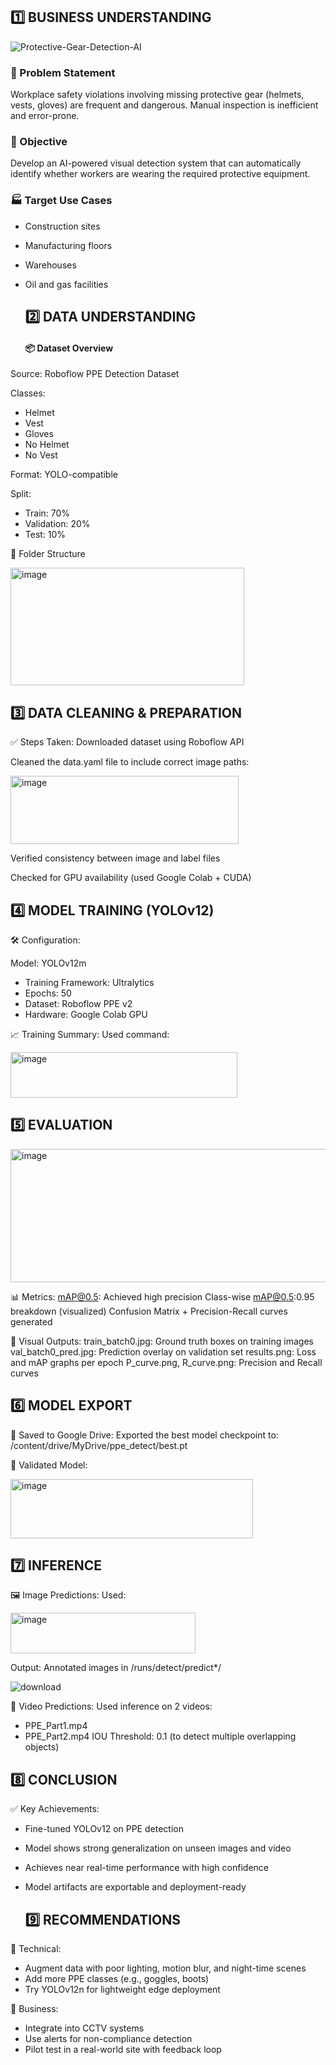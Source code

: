 ## 1️⃣ BUSINESS UNDERSTANDING

![Protective-Gear-Detection-AI](media/ezgif-8039d1a1f0ef87-2.gif)

 

### 🧩 Problem Statement
Workplace safety violations involving missing protective gear (helmets, vests, gloves) are frequent and dangerous. Manual inspection is inefficient and error-prone.

### 🎯 Objective
Develop an AI-powered visual detection system that can automatically identify whether workers are wearing the required protective equipment.

### 🏭 Target Use Cases
- Construction sites

- Manufacturing floors

- Warehouses

- Oil and gas facilities
  
  ## 2️⃣ DATA UNDERSTANDING

  #### 📦 Dataset Overview
Source: Roboflow PPE Detection Dataset

Classes:
- Helmet
- Vest
- Gloves
- No Helmet
- No Vest

Format: YOLO-compatible

Split:
- Train: 70%
- Validation: 20%
- Test: 10%

📂 Folder Structure

<img width="374" height="188" alt="image" src="https://github.com/user-attachments/assets/dc3166e9-01ec-48c2-90a5-f4b370a3bef7" />

## 3️⃣ DATA CLEANING & PREPARATION

✅ Steps Taken:
Downloaded dataset using Roboflow API

Cleaned the data.yaml file to include correct image paths:

<img width="365" height="109" alt="image" src="https://github.com/user-attachments/assets/14908030-b7e3-4bfa-aa01-7f9dd72af343" />

Verified consistency between image and label files

Checked for GPU availability (used Google Colab + CUDA)

## 4️⃣ MODEL TRAINING (YOLOv12)

🛠 Configuration:

Model: YOLOv12m

- Training Framework: Ultralytics
- Epochs: 50
- Dataset: Roboflow PPE v2
- Hardware: Google Colab GPU

📈 Training Summary:
Used command:

<img width="363" height="73" alt="image" src="https://github.com/user-attachments/assets/c9bf4286-bbda-4bc2-a6d9-28c3cbd545c0" />

## 5️⃣ EVALUATION

<img width="818" height="213" alt="image" src="https://github.com/user-attachments/assets/29e663d5-b6cf-46d6-8600-dd03ce34127a" />

📊 Metrics:
mAP@0.5: Achieved high precision
Class-wise mAP@0.5:0.95 breakdown (visualized)
Confusion Matrix + Precision-Recall curves generated

📸 Visual Outputs:
train_batch0.jpg: Ground truth boxes on training images
val_batch0_pred.jpg: Prediction overlay on validation set
results.png: Loss and mAP graphs per epoch
P_curve.png, R_curve.png: Precision and Recall curves

## 6️⃣ MODEL EXPORT

💾 Saved to Google Drive:
Exported the best model checkpoint to:
/content/drive/MyDrive/ppe_detect/best.pt

🧪 Validated Model:

<img width="388" height="95" alt="image" src="https://github.com/user-attachments/assets/d7573805-7022-4697-bed8-be36b5287a9c" />

## 7️⃣ INFERENCE

🖼 Image Predictions:
Used:

<img width="296" height="65" alt="image" src="https://github.com/user-attachments/assets/8f43012e-0b8e-4f2d-a508-d52d6d2abb7b" />

Output: Annotated images in /runs/detect/predict*/

![download](https://github.com/user-attachments/assets/9b2dbdca-78e6-4d53-840d-282597824dbe)

🎥 Video Predictions:
Used inference on 2 videos:
- PPE_Part1.mp4
- PPE_Part2.mp4
IOU Threshold: 0.1 (to detect multiple overlapping objects)

## 8️⃣ CONCLUSION
✅ Key Achievements:

- Fine-tuned YOLOv12 on PPE detection
- Model shows strong generalization on unseen images and video
- Achieves near real-time performance with high confidence
- Model artifacts are exportable and deployment-ready

  ## 9️⃣ RECOMMENDATIONS
  
🔧 Technical:

- Augment data with poor lighting, motion blur, and night-time scenes
- Add more PPE classes (e.g., goggles, boots)
- Try YOLOv12n for lightweight edge deployment

🚀 Business:
- Integrate into CCTV systems
- Use alerts for non-compliance detection
- Pilot test in a real-world site with feedback loop

